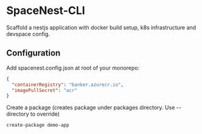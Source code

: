 # SpaceNest-CLI

Scaffold a nestjs application with docker build setup, k8s infrastructure and devspace config.

## Configuration

Add spacenest.config.json at root of your monorepo:

```json
{
  "containerRegistry": "banker.azurecr.io",
  "imagePullSecret": "acr"
}
```

Create a package (creates package under packages directory. Use --directory to override)

```bash
create-package demo-app
```

